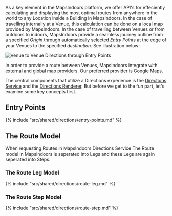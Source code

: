 As a key element in the MapsIndoors platform, we offer API's for effeciently calculating and displaying the most optimal routes from anywhere in the world to any Location inside a Building in MapsIndoors. In the case of travelling internally at a Venue, this calculation can be done on a local map provided by MapsIndoors. In the case of travelling between Venues or from outdoors to indoors, MapsIndoors provide a seamless journey outline from a specified *Origin* through automatically selected *Entry Points* at the edge of your Venues to the specified *destination*. See illustration below:

![Venue to Venue Directions through Entry Points](/assets/directions/directions-with-entry-points.svg)

In order to provide a route between Venues, MapsIndoors integrate with external and global map providers. Our preferred provider is Google Maps.

The central components that utilize a Directions experience is the [Directions Service](directions-service) and the [Directions Renderer](directions-renderer). But before we get to the fun part, let's examine some key concepts first.

## Entry Points

{% include "src/shared/directions/entry-points.md" %}

## The Route Model

When requesting Routes in MapsIndoors Directions Service The Route model in MapsIndoors is seperated into Legs and these Legs are again seperated into Steps.

### The Route Leg Model

{% include "src/shared/directions/route-leg.md" %}

### The Route Step Model

{% include "src/shared/directions/route-step.md" %}

